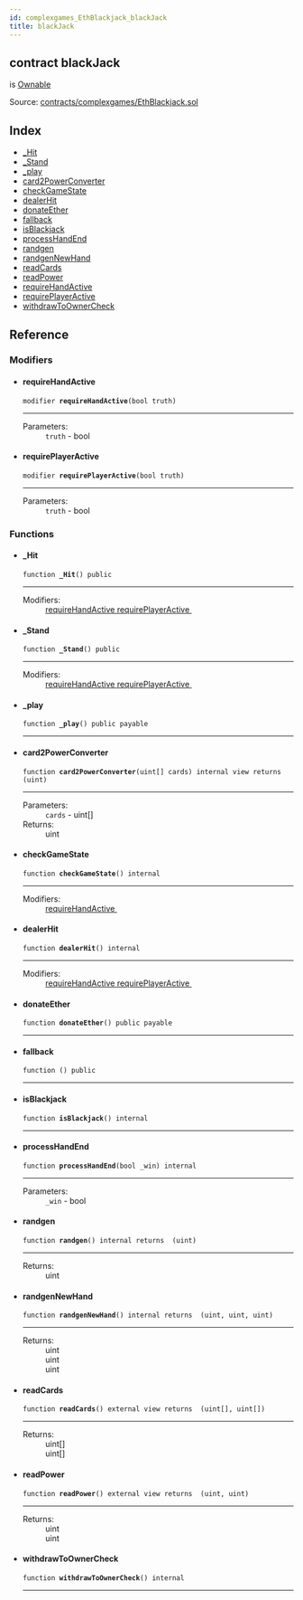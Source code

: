 ```yaml
---
id: complexgames_EthBlackjack_blackJack
title: blackJack
---
```


<div class="contract-doc"><div class="contract"><h2 class="contract-header"><span class="contract-kind">contract</span> blackJack</h2><p class="base-contracts"><span>is</span> <a href="complexgames_EthBlackjack_Ownable.html">Ownable</a></p><div class="source">Source: <a href="https://github.com/FriendlyUser/solidity-smart-contracts//blob/v0.2.0/contracts/complexgames/EthBlackjack.sol" target="_blank">contracts/complexgames/EthBlackjack.sol</a></div></div><div class="index"><h2>Index</h2><ul><li><a href="complexgames_EthBlackjack_blackJack.html#_Hit">_Hit</a></li><li><a href="complexgames_EthBlackjack_blackJack.html#_Stand">_Stand</a></li><li><a href="complexgames_EthBlackjack_blackJack.html#_play">_play</a></li><li><a href="complexgames_EthBlackjack_blackJack.html#card2PowerConverter">card2PowerConverter</a></li><li><a href="complexgames_EthBlackjack_blackJack.html#checkGameState">checkGameState</a></li><li><a href="complexgames_EthBlackjack_blackJack.html#dealerHit">dealerHit</a></li><li><a href="complexgames_EthBlackjack_blackJack.html#donateEther">donateEther</a></li><li><a href="complexgames_EthBlackjack_blackJack.html#">fallback</a></li><li><a href="complexgames_EthBlackjack_blackJack.html#isBlackjack">isBlackjack</a></li><li><a href="complexgames_EthBlackjack_blackJack.html#processHandEnd">processHandEnd</a></li><li><a href="complexgames_EthBlackjack_blackJack.html#randgen">randgen</a></li><li><a href="complexgames_EthBlackjack_blackJack.html#randgenNewHand">randgenNewHand</a></li><li><a href="complexgames_EthBlackjack_blackJack.html#readCards">readCards</a></li><li><a href="complexgames_EthBlackjack_blackJack.html#readPower">readPower</a></li><li><a href="complexgames_EthBlackjack_blackJack.html#requireHandActive">requireHandActive</a></li><li><a href="complexgames_EthBlackjack_blackJack.html#requirePlayerActive">requirePlayerActive</a></li><li><a href="complexgames_EthBlackjack_blackJack.html#withdrawToOwnerCheck">withdrawToOwnerCheck</a></li></ul></div><div class="reference"><h2>Reference</h2><div class="modifiers"><h3>Modifiers</h3><ul><li><div class="item modifier"><span id="requireHandActive" class="anchor-marker"></span><h4 class="name">requireHandActive</h4><div class="body"><code class="signature">modifier <strong>requireHandActive</strong><span>(bool truth) </span></code><hr/><dl><dt><span class="label-parameters">Parameters:</span></dt><dd><div><code>truth</code> - bool</div></dd></dl></div></div></li><li><div class="item modifier"><span id="requirePlayerActive" class="anchor-marker"></span><h4 class="name">requirePlayerActive</h4><div class="body"><code class="signature">modifier <strong>requirePlayerActive</strong><span>(bool truth) </span></code><hr/><dl><dt><span class="label-parameters">Parameters:</span></dt><dd><div><code>truth</code> - bool</div></dd></dl></div></div></li></ul></div><div class="functions"><h3>Functions</h3><ul><li><div class="item function"><span id="_Hit" class="anchor-marker"></span><h4 class="name">_Hit</h4><div class="body"><code class="signature">function <strong>_Hit</strong><span>() </span><span>public </span></code><hr/><dl><dt><span class="label-modifiers">Modifiers:</span></dt><dd><a href="complexgames_EthBlackjack_blackJack.html#requireHandActive">requireHandActive </a><a href="complexgames_EthBlackjack_blackJack.html#requirePlayerActive">requirePlayerActive </a></dd></dl></div></div></li><li><div class="item function"><span id="_Stand" class="anchor-marker"></span><h4 class="name">_Stand</h4><div class="body"><code class="signature">function <strong>_Stand</strong><span>() </span><span>public </span></code><hr/><dl><dt><span class="label-modifiers">Modifiers:</span></dt><dd><a href="complexgames_EthBlackjack_blackJack.html#requireHandActive">requireHandActive </a><a href="complexgames_EthBlackjack_blackJack.html#requirePlayerActive">requirePlayerActive </a></dd></dl></div></div></li><li><div class="item function"><span id="_play" class="anchor-marker"></span><h4 class="name">_play</h4><div class="body"><code class="signature">function <strong>_play</strong><span>() </span><span>public </span><span>payable </span></code><hr/></div></div></li><li><div class="item function"><span id="card2PowerConverter" class="anchor-marker"></span><h4 class="name">card2PowerConverter</h4><div class="body"><code class="signature">function <strong>card2PowerConverter</strong><span>(uint[] cards) </span><span>internal </span><span>view </span><span>returns  (uint) </span></code><hr/><dl><dt><span class="label-parameters">Parameters:</span></dt><dd><div><code>cards</code> - uint[]</div></dd><dt><span class="label-return">Returns:</span></dt><dd>uint</dd></dl></div></div></li><li><div class="item function"><span id="checkGameState" class="anchor-marker"></span><h4 class="name">checkGameState</h4><div class="body"><code class="signature">function <strong>checkGameState</strong><span>() </span><span>internal </span></code><hr/><dl><dt><span class="label-modifiers">Modifiers:</span></dt><dd><a href="complexgames_EthBlackjack_blackJack.html#requireHandActive">requireHandActive </a></dd></dl></div></div></li><li><div class="item function"><span id="dealerHit" class="anchor-marker"></span><h4 class="name">dealerHit</h4><div class="body"><code class="signature">function <strong>dealerHit</strong><span>() </span><span>internal </span></code><hr/><dl><dt><span class="label-modifiers">Modifiers:</span></dt><dd><a href="complexgames_EthBlackjack_blackJack.html#requireHandActive">requireHandActive </a><a href="complexgames_EthBlackjack_blackJack.html#requirePlayerActive">requirePlayerActive </a></dd></dl></div></div></li><li><div class="item function"><span id="donateEther" class="anchor-marker"></span><h4 class="name">donateEther</h4><div class="body"><code class="signature">function <strong>donateEther</strong><span>() </span><span>public </span><span>payable </span></code><hr/></div></div></li><li><div class="item function"><span id="fallback" class="anchor-marker"></span><h4 class="name">fallback</h4><div class="body"><code class="signature">function <strong></strong><span>() </span><span>public </span></code><hr/></div></div></li><li><div class="item function"><span id="isBlackjack" class="anchor-marker"></span><h4 class="name">isBlackjack</h4><div class="body"><code class="signature">function <strong>isBlackjack</strong><span>() </span><span>internal </span></code><hr/></div></div></li><li><div class="item function"><span id="processHandEnd" class="anchor-marker"></span><h4 class="name">processHandEnd</h4><div class="body"><code class="signature">function <strong>processHandEnd</strong><span>(bool _win) </span><span>internal </span></code><hr/><dl><dt><span class="label-parameters">Parameters:</span></dt><dd><div><code>_win</code> - bool</div></dd></dl></div></div></li><li><div class="item function"><span id="randgen" class="anchor-marker"></span><h4 class="name">randgen</h4><div class="body"><code class="signature">function <strong>randgen</strong><span>() </span><span>internal </span><span>returns  (uint) </span></code><hr/><dl><dt><span class="label-return">Returns:</span></dt><dd>uint</dd></dl></div></div></li><li><div class="item function"><span id="randgenNewHand" class="anchor-marker"></span><h4 class="name">randgenNewHand</h4><div class="body"><code class="signature">function <strong>randgenNewHand</strong><span>() </span><span>internal </span><span>returns  (uint, uint, uint) </span></code><hr/><dl><dt><span class="label-return">Returns:</span></dt><dd>uint</dd><dd>uint</dd><dd>uint</dd></dl></div></div></li><li><div class="item function"><span id="readCards" class="anchor-marker"></span><h4 class="name">readCards</h4><div class="body"><code class="signature">function <strong>readCards</strong><span>() </span><span>external </span><span>view </span><span>returns  (uint[], uint[]) </span></code><hr/><dl><dt><span class="label-return">Returns:</span></dt><dd>uint[]</dd><dd>uint[]</dd></dl></div></div></li><li><div class="item function"><span id="readPower" class="anchor-marker"></span><h4 class="name">readPower</h4><div class="body"><code class="signature">function <strong>readPower</strong><span>() </span><span>external </span><span>view </span><span>returns  (uint, uint) </span></code><hr/><dl><dt><span class="label-return">Returns:</span></dt><dd>uint</dd><dd>uint</dd></dl></div></div></li><li><div class="item function"><span id="withdrawToOwnerCheck" class="anchor-marker"></span><h4 class="name">withdrawToOwnerCheck</h4><div class="body"><code class="signature">function <strong>withdrawToOwnerCheck</strong><span>() </span><span>internal </span></code><hr/></div></div></li></ul></div></div></div>
